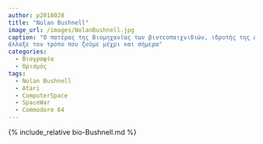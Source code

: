 ```yaml
---
author: p2018028
title: "Nolan Bushnell"
image_url: /images/NolanBushnell.jpg
caption: "Ο πατέρας της Βιομηχανίας των βιντεοπαιχνιδιών, ιδρυτής της Atari και δημιουργός της πρώτης καμπίνας Arcade. Ο Nolan Bushnell με το πρώτο βιντεοπαιχνίδι στην ιστορία,
άλλαξε τον τρόπο που ζούμε μέχρι και σήμερα"
categories:
  - Βιογραφία  
  - Ορισμός 
tags:
  - Nolan Bushnell
  - Atari
  - ComputerSpace
  - SpaceWar
  - Commodore 64
---
```


{% include_relative bio-Bushnell.md %}
